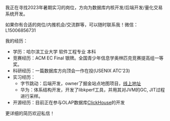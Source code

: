 我正在寻找2023年暑期实习的岗位，方向为数据库内核开发/后端开发/量化交易系统开发。

如果你有合适的岗位/内推机会/交流群等，可以随时联系我！微信：L15006856731

我的经历：

- 学历：哈尔滨工业大学 软件工程专业 本科
- 竞赛经历：ACM EC Final 银牌。全国青少年信息学奥林匹克竞赛提高组一等奖。
- 科研经历：一篇数据库方向顶会一作在投(USENIX ATC'23)
- 实习经历：
  * 字节跳动：后端开发，owner了掘金站点地图项目，[线上地址](https://juejin.cn/map-author-A-1)
  * 华为：体系结构开发，开发了libkperf工具，并用其对JVM的GC, JIT过程进行采样。
- 开源经历：目前正在参与OLAP数据库[ClickHouse](https://github.com/ClickHouse/ClickHouse)的开发

更详细的简历欢迎私信！
